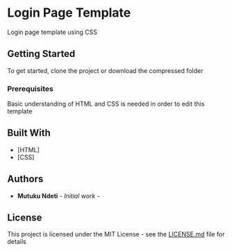 # Login Page Template

Login page template using CSS

## Getting Started

To get started, clone the project or download the compressed folder

### Prerequisites

Basic understanding of HTML and CSS is needed in order to edit this template

## Built With

* [HTML]
* [CSS]


## Authors

* **Mutuku Ndeti** - *Initial work* - [](https://github.com/mutuku)

## License

This project is licensed under the MIT License - see the [LICENSE.md](LICENSE.md) file for details
